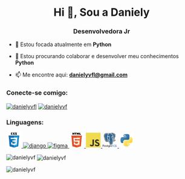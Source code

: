 <h1 align="center">Hi 👋, Sou a Daniely</h1>
<h3 align="center">Desenvolvedora Jr</h3>



- 🔭 Estou focada atualmente em **Python**

- 👯 Estou procurando colaborar e desenvolver meu conhecimentos **Python**

- 📫 Me encontre aqui: **danielyvfl@gmail.com**

<h3 align="left">Conecte-se comigo:</h3>
<p align="left">
<a href="https://linkedin.com/in/danielyvfl" target="blank"><img align="center" src="https://raw.githubusercontent.com/rahuldkjain/github-profile-readme-generator/master/src/images/icons/Social/linked-in-alt.svg" alt="danielyvfl" height="30" width="40" /></a>
<a href="https://www.leetcode.com/danielyvf" target="blank"><img align="center" src="https://raw.githubusercontent.com/rahuldkjain/github-profile-readme-generator/master/src/images/icons/Social/leet-code.svg" alt="danielyvf" height="30" width="40" /></a>
</p>

<h3 align="left">Linguagens:</h3>
<p align="left"> <a href="https://www.w3schools.com/css/" target="_blank" rel="noreferrer"> <img src="https://raw.githubusercontent.com/devicons/devicon/master/icons/css3/css3-original-wordmark.svg" alt="css3" width="40" height="40"/> </a> <a href="https://www.djangoproject.com/" target="_blank" rel="noreferrer"> <img src="https://cdn.worldvectorlogo.com/logos/django.svg" alt="django" width="40" height="40"/> </a> <a href="https://www.figma.com/" target="_blank" rel="noreferrer"> <img src="https://www.vectorlogo.zone/logos/figma/figma-icon.svg" alt="figma" width="40" height="40"/> </a> <a href="https://www.w3.org/html/" target="_blank" rel="noreferrer"> <img src="https://raw.githubusercontent.com/devicons/devicon/master/icons/html5/html5-original-wordmark.svg" alt="html5" width="40" height="40"/> </a> <a href="https://developer.mozilla.org/en-US/docs/Web/JavaScript" target="_blank" rel="noreferrer"> <img src="https://raw.githubusercontent.com/devicons/devicon/master/icons/javascript/javascript-original.svg" alt="javascript" width="40" height="40"/> </a> <a href="https://www.postgresql.org" target="_blank" rel="noreferrer"> <img src="https://raw.githubusercontent.com/devicons/devicon/master/icons/postgresql/postgresql-original-wordmark.svg" alt="postgresql" width="40" height="40"/> </a> <a href="https://www.python.org" target="_blank" rel="noreferrer"> <img src="https://raw.githubusercontent.com/devicons/devicon/master/icons/python/python-original.svg" alt="python" width="40" height="40"/> </a> </p>

<p><img align="left" src="https://github-readme-stats.vercel.app/api/top-langs?username=danielyvf&show_icons=true&locale=en&layout=compact" alt="danielyvf" /></p>

<p>&nbsp;<img align="center" src="https://github-readme-stats.vercel.app/api?username=danielyvf&show_icons=true&locale=en" alt="danielyvf" /></p>

<p align="left"> <img src="https://komarev.com/ghpvc/?username=danielyvf&label=Profile%20views&color=0e75b6&style=flat" alt="danielyvf" /> </p>
